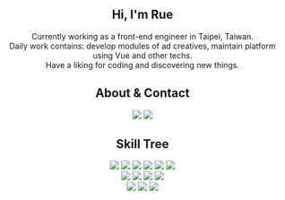<article>
  <h1 align="center">Hi, I'm Rue</h1>
  <p align="center">
    Currently working as a front-end engineer in Taipei, Taiwan.
    <br/>
    Daily work contains: develop modules of ad creatives, maintain platform using Vue and other techs.
    <br/>
    Have a liking for coding and discovering new things.
  </p>
<section align="center">
  <h2 align="center">About & Contact</h2>
<a href="http://rue1216.github.io/" target="_blank"><img  src="https://img.shields.io/badge/website-000000?style=for-the-badge&logo=About.me&logoColor=white"/></a>
<a href="mailto:ltsuyun1999@gmail.com" target="_blank"><img  src="https://img.shields.io/badge/Gmail-D14836?style=for-the-badge&logo=gmail&logoColor=white"/></a>
</section>
  <h2 align="center">Skill Tree</h2>
<section align="center">
<img  src="https://img.shields.io/badge/HTML5-E34F26?style=for-the-badge&logo=html5&logoColor=white"/>
<img  src="https://img.shields.io/badge/JavaScript-F7DF1E?style=for-the-badge&logo=javascript&logoColor=black"/>
<img  src="https://img.shields.io/badge/TypeScript-007ACC?style=for-the-badge&logo=typescript&logoColor=white"/>
<img  src="https://img.shields.io/badge/React-20232A?style=for-the-badge&logo=react&logoColor=61DAFB"/>
<img  src="https://img.shields.io/badge/Vue.js-35495E?style=for-the-badge&logo=vue.js&logoColor=4FC08D"/>
<img  src="https://img.shields.io/badge/Svelte-4A4A55?style=for-the-badge&logo=svelte&logoColor=FF3E00"/>
</section>
<section align="center">
<img  src="https://img.shields.io/badge/CSS3-1572B6?style=for-the-badge&logo=css3&logoColor=white"/>
<img  src="https://img.shields.io/badge/Tailwind_CSS-38B2AC?style=for-the-badge&logo=tailwind-css&logoColor=white"/>
<img  src="https://img.shields.io/badge/Bootstrap-563D7C?style=for-the-badge&logo=bootstrap&logoColor=white"/>
<img  src="https://img.shields.io/badge/blender-%23F5792A.svg?style=for-the-badge&logo=blender&logoColor=white"/>
</section>
<section align="center">
<img  src="https://img.shields.io/badge/eslint-3A33D1?style=for-the-badge&logo=eslint&logoColor=white"/>
<img  src="https://img.shields.io/badge/prettier-1A2C34?style=for-the-badge&logo=prettier&logoColor=F7BA3E"/>
<img  src="https://img.shields.io/badge/powershell-5391FE?style=for-the-badge&logo=powershell&logoColor=white"/>
</section>
</article>
